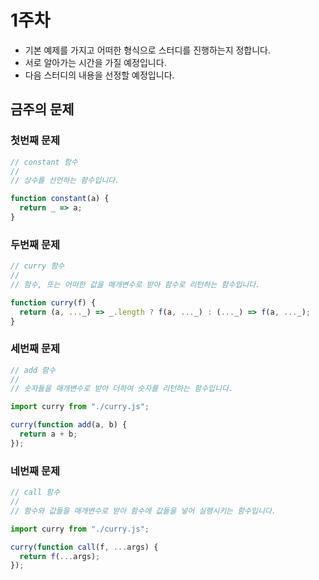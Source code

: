 # 1주차
* 기본 예제를 가지고 어떠한 형식으로 스터디를 진행하는지 정합니다.
* 서로 알아가는 시간을 가질 예정입니다.
* 다음 스터디의 내용을 선정할 예정입니다.

## 금주의 문제

### 첫번째 문제
```javascript
// constant 함수
//
// 상수를 선언하는 함수입니다.

function constant(a) {
  return _ => a;
}
```

### 두번째 문제
```javascript
// curry 함수
//
// 함수, 또는 어떠한 값을 매개변수로 받아 함수로 리턴하는 함수입니다.

function curry(f) {
  return (a, ..._) => _.length ? f(a, ..._) : (..._) => f(a, ..._);
}
```

### 세번째 문제
```javascript
// add 함수
//
// 숫자들을 매개변수로 받아 더하여 숫자를 리턴하는 함수입니다.

import curry from "./curry.js";

curry(function add(a, b) {
  return a + b;
});
```

### 네번째 문제
```javascript
// call 함수
//
// 함수와 값들을 매개변수로 받아 함수에 값들을 넣어 실행시키는 함수입니다.

import curry from "./curry.js";

curry(function call(f, ...args) {
  return f(...args);
});
```
